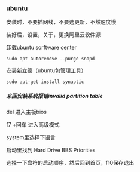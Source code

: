 ### ubuntu

安装时，不要插网线，不要选更新，不然速度慢

装好后，设置，关于，更换阿里云软件源

卸载ubuntu sorftware center

```
sudo apt autoremove --purge snapd
```

安装新立德（ubuntu包管理工具）

```
sudo apt-get install synaptic
```



##### 来回安装系统报错invalid partition table

del 进入主板bios

f7 +回车 进入高级模式

system里选择下语言

启动里找到 Hard Drive BBS Priorities

选择一下盘符的启动顺序，然后回到首页，f10保存退出

